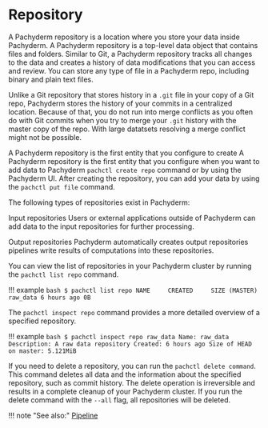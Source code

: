 # Repository

A Pachyderm repository is a location where you store your data inside
Pachyderm. A Pachyderm repository is a top-level data object that contains
files and folders. Similar to Git, a Pachyderm repository tracks all
changes to the data and creates a history of data modifications that you
can access and review. You can store any type of file in a Pachyderm repo,
including binary and plain text files.

Unlike a Git repository that stores history in a `.git` file in your copy
of a Git repo, Pachyderm stores the history of your commits in a centralized
location. Because of that, you do not run into
merge conflicts as you often do with Git commits when you try to merge
your `.git` history with the master copy of the repo. With large datatsets
resolving a merge conflict might not be possible.

A Pachyderm repository is the first entity that you configure to create
A Pachyderm repository is the first entity that you configure when you want to add data to Pachyderm
`pachctl create repo` command or by using the Pachyderm UI. After
creating the repository, you can add your data by using the
`pachctl put file` command.

The following types of repositories exist in Pachyderm:

Input repositories
 Users or external applications outside of Pachyderm can add data to
 the input repositories for further processing.

Output repositories
 Pachyderm automatically creates output repositories
 pipelines write results of computations into these repositories.

You can view the list of repositories in your Pachyderm cluster
by running the `pachctl list repo` command.

!!! example
    ```bash
    $ pachctl list repo
    NAME     CREATED     SIZE (MASTER)
    raw_data 6 hours ago 0B
    ```

The `pachctl inspect repo` command provides a more detailed overview
of a specified repository.

!!! example
    ```bash
    $ pachctl inspect repo raw_data
    Name: raw_data
    Description: A raw data repository
    Created: 6 hours ago
    Size of HEAD on master: 5.121MiB
    ```

If you need to delete a repository, you can run the
`pachctl delete command`. This command deletes all
data and the information about the specified
repository, such as commit history. The delete
operation is irreversible and results in a
complete cleanup of your Pachyderm cluster.
If you run the delete command with the `--all` flag, all
repositories will be deleted.

!!! note "See also:"
    [Pipeline](../pipeline-concepts/pipeline/index.md)
